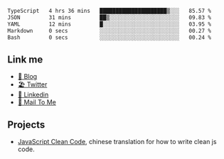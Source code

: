 <!--START_SECTION:waka-->

```txt
TypeScript   4 hrs 36 mins   █████████████████████▒░░░   85.57 %
JSON         31 mins         ██▒░░░░░░░░░░░░░░░░░░░░░░   09.83 %
YAML         12 mins         █░░░░░░░░░░░░░░░░░░░░░░░░   03.95 %
Markdown     0 secs          ░░░░░░░░░░░░░░░░░░░░░░░░░   00.27 %
Bash         0 secs          ░░░░░░░░░░░░░░░░░░░░░░░░░   00.24 %
```

<!--END_SECTION:waka-->

## Link me

- [📕 Blog](https://chris-yu.vercel.app/)
- [🏖️ Twitter](https://twitter.com/yuetong3yu)
- [🧳 Linkedin](https://www.linkedin.com/in/yuetong3yu)
- [📧 Mail To Me](mailto:yuetong3yu@gmail.com)


## Projects 

- [JavaScript Clean Code](https://js-clean-code-cn.vercel.app/), chinese translation for how to write clean js code.
